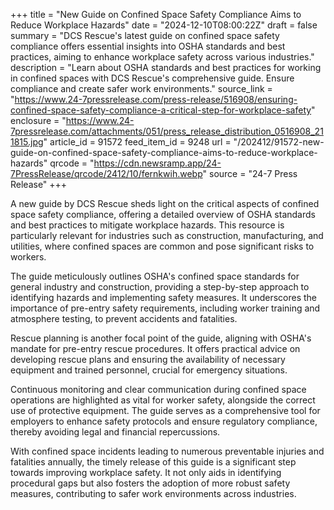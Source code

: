 +++
title = "New Guide on Confined Space Safety Compliance Aims to Reduce Workplace Hazards"
date = "2024-12-10T08:00:22Z"
draft = false
summary = "DCS Rescue's latest guide on confined space safety compliance offers essential insights into OSHA standards and best practices, aiming to enhance workplace safety across various industries."
description = "Learn about OSHA standards and best practices for working in confined spaces with DCS Rescue's comprehensive guide. Ensure compliance and create safer work environments."
source_link = "https://www.24-7pressrelease.com/press-release/516908/ensuring-confined-space-safety-compliance-a-critical-step-for-workplace-safety"
enclosure = "https://www.24-7pressrelease.com/attachments/051/press_release_distribution_0516908_211815.jpg"
article_id = 91572
feed_item_id = 9248
url = "/202412/91572-new-guide-on-confined-space-safety-compliance-aims-to-reduce-workplace-hazards"
qrcode = "https://cdn.newsramp.app/24-7PressRelease/qrcode/2412/10/fernkwih.webp"
source = "24-7 Press Release"
+++

<p>A new guide by DCS Rescue sheds light on the critical aspects of confined space safety compliance, offering a detailed overview of OSHA standards and best practices to mitigate workplace hazards. This resource is particularly relevant for industries such as construction, manufacturing, and utilities, where confined spaces are common and pose significant risks to workers.</p><p>The guide meticulously outlines OSHA's confined space standards for general industry and construction, providing a step-by-step approach to identifying hazards and implementing safety measures. It underscores the importance of pre-entry safety requirements, including worker training and atmosphere testing, to prevent accidents and fatalities.</p><p>Rescue planning is another focal point of the guide, aligning with OSHA's mandate for pre-entry rescue procedures. It offers practical advice on developing rescue plans and ensuring the availability of necessary equipment and trained personnel, crucial for emergency situations.</p><p>Continuous monitoring and clear communication during confined space operations are highlighted as vital for worker safety, alongside the correct use of protective equipment. The guide serves as a comprehensive tool for employers to enhance safety protocols and ensure regulatory compliance, thereby avoiding legal and financial repercussions.</p><p>With confined space incidents leading to numerous preventable injuries and fatalities annually, the timely release of this guide is a significant step towards improving workplace safety. It not only aids in identifying procedural gaps but also fosters the adoption of more robust safety measures, contributing to safer work environments across industries.</p>